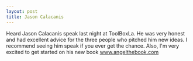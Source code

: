 ```yaml
---
layout: post
title: Jason Calacanis
---
```

Heard Jason Calacanis speak last night at ToolBoxLa.  He was very honest and had excellent advice for the three people who pitched him new ideas.
I recommend seeing him speak if you ever get the chance.  Also, I'm very excited to get started on his new book www.angelthebook.com
